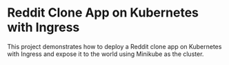 # Reddit Clone App on Kubernetes with Ingress
This project demonstrates how to deploy a Reddit clone app on Kubernetes with Ingress and expose it to the world using Minikube as the cluster.
